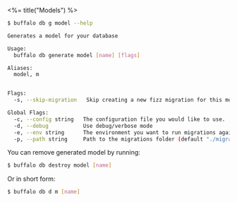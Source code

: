 <%= title("Models") %>

```bash
$ buffalo db g model --help

Generates a model for your database

Usage:
  buffalo db generate model [name] [flags]

Aliases:
  model, m


Flags:
  -s, --skip-migration   Skip creating a new fizz migration for this model.

Global Flags:
  -c, --config string   The configuration file you would like to use.
  -d, --debug           Use debug/verbose mode
  -e, --env string      The environment you want to run migrations against. Will use $GO_ENV if set. (default "development")
  -p, --path string     Path to the migrations folder (default "./migrations")
```

You can remove generated model by running:

```bash
$ buffalo db destroy model [name]
```

Or in short form:

```bash
$ buffalo db d m [name]
```

